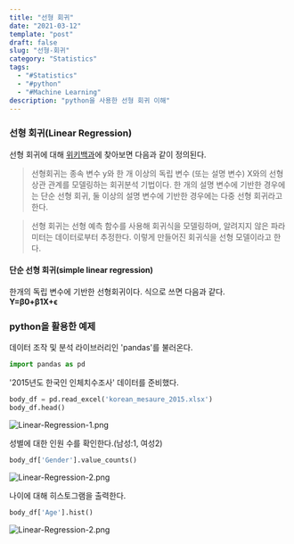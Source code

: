 ```yaml
---
title: "선형 회귀"
date: "2021-03-12"
template: "post"
draft: false
slug: "선형-회귀"
category: "Statistics"
tags:
  - "#Statistics"
  - "#python"
  - "#Machine Learning"
description: "python을 사용한 선형 회귀 이해"
---
```


### 선형 회귀(Linear Regression)

선형 회귀에 대해 [위키백과](https://ko.wikipedia.org/wiki/%EC%84%A0%ED%98%95_%ED%9A%8C%EA%B7%80)에 찾아보면 다음과 같이 정의된다.

<blockquote>
선형회귀는 종속 변수 y와 한 개 이상의 독립 변수 (또는 설명 변수) X와의 선형 상관 관계를 모델링하는 회귀분석 기법이다.
한 개의 설명 변수에 기반한 경우에는 단순 선형 회귀, 둘 이상의 설명 변수에 기반한 경우에는 다중 선형 회귀라고 한다.
</blockquote>

<blockquote>
선형 회귀는 선형 예측 함수를 사용해 회귀식을 모델링하며, 알려지지 않은 파라미터는 데이터로부터 추정한다. 이렇게 만들어진 회귀식을 선형 모델이라고 한다.
</blockquote>

#### 단순 선형 회귀(simple linear regression)

한개의 독립 변수에 기반한 선형회귀이다. 식으로 쓰면 다음과 같다.  
<b>Y=β0+β1X+ϵ</b>

### python을 활용한 예제

데이터 조작 및 분석 라이브러리인 'pandas'를 불러온다.

```python
import pandas as pd
```

'2015년도 한국인 인체치수조사' 데이터를 준비했다.

```python
body_df = pd.read_excel('korean_mesaure_2015.xlsx')
body_df.head()
```
![Linear-Regression-1.png](/media/Linear-Regression-1.png)

성별에 대한 인원 수를 확인한다.(남성:1, 여성2)

```python
body_df['Gender'].value_counts()
```
![Linear-Regression-2.png](/media/Linear-Regression-2.png)

나이에 대해 히스토그램을 출력한다.

```python
body_df['Age'].hist()
```
![Linear-Regression-2.png](/media/Linear-Regression-3.png)
